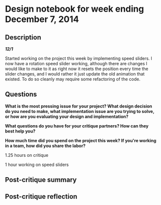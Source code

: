 # Design notebook for week ending December 7, 2014

## Description

***12/1***

Started working on the project this week by implementing speed sliders. I now have a rotation speed slider working, although there are changes I would like to make to it as right now it resets the position every time the slider changes, and I would rather it just update the old animation that existed. To do so cleanly may require some refactoring of the code.

## Questions

**What is the most pressing issue for your project? What design decision do
you need to make, what implementation issue are you trying to solve, or how
are you evaluating your design and implementation?**

**What questions do you have for your critique partners? How can they best help
you?**

**How much time did you spend on the project this week? If you're working in a
team, how did you share the labor?**

1.25 hours on critique

1 hour working on speed sliders

## Post-critique summary

## Post-critique reflection
